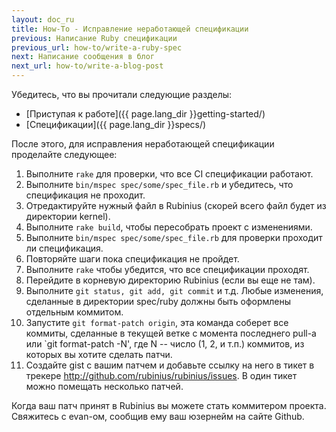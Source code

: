 ```yaml
---
layout: doc_ru
title: How-To - Исправление неработающей спецификации
previous: Написание Ruby спецификации
previous_url: how-to/write-a-ruby-spec
next: Написание сообщения в блог
next_url: how-to/write-a-blog-post
---
```


Убедитесь, что вы прочитали следующие разделы:

  *  [Приступая к работе]({{ page.lang_dir }}getting-started/)
  *  [Спецификации]({{ page.lang_dir }}specs/)

После этого, для исправления неработающей спецификации проделайте следующее:

  1.  Выполните `rake` для проверки, что все CI спецификации работают.
  2.  Выполните `bin/mspec spec/some/spec_file.rb` и убедитесь, что спецификация
      не проходит.
  3.  Отредактируйте нужный файл в Rubinius (скорей всего файл будет из
      директории kernel).
  4.  Выполните `rake build`, чтобы пересобрать проект с изменениями.
  5.  Выполните `bin/mspec spec/some/spec_file.rb` для проверки проходит ли
      спецификация.
  6.  Повторяйте шаги пока спецификация не пройдет.
  7.  Выполните `rake` чтобы убедится, что все спецификации проходят.
  8.  Перейдите в корневую директорию Rubinius (если вы еще не там).
  9.  Выполните `git status, git add, git commit` и т.д. Любые изменения,
      сделанные в директории spec/ruby должны быть оформлены отдельным
      коммитом.
  10. Запустите `git format-patch origin`, эта команда соберет все коммиты,
      сделанные в текущей ветке с момента последнего pull-a или `git format-patch
      -N', где N -- число (1, 2, и т.п.) коммитов, из которых вы хотите сделать
      патчи.
  11. Создайте gist с вашим патчем и добавьте ссылку на него в тикет в трекере
      http://github.com/rubinius/rubinius/issues. В один тикет можно помещать
      несколько патчей.

Когда ваш патч принят в Rubinius вы можете стать коммитером проекта. Свяжитесь
с evan-ом, сообщив ему ваш юзернейм на сайте Github.
